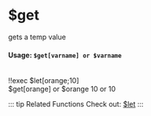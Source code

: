 # $get
gets a temp value

#### Usage: `$get[varname] or $varname`

<br/>
<discord-messages>
	<discord-message :bot="false" role-color="#ffcc9a" author="Member">
		!!exec $let[orange;10] <br/> $get[orange] or $orange
	</discord-message>
	<discord-message :bot="true" role-color="#0099ff" author="Custom Command" avatar="https://media.discordapp.net/avatars/725721249652670555/781224f90c3b841ba5b40678e032f74a.webp">
		10 or 10
	</discord-message>
</discord-messages>


::: tip Related Functions
Check out: [$let](../Variables/let.md)
:::
